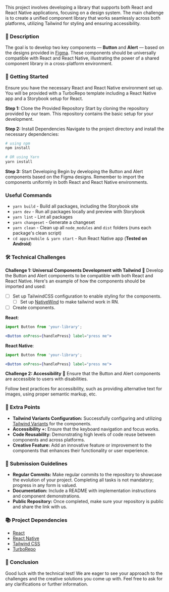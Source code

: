 
This project involves developing a library that supports both React and React Native applications, focusing on a design system. The main challenge is to create a unified component library that works seamlessly across both platforms, utilizing Tailwind for styling and ensuring accessibility.

### **📖 Description**

The goal is to develop two key components — **Button** and **Alert** — based on the designs provided in [Figma](https://www.figma.com/file/K6wOCDyoNqSa8qMAuTXtAr/Starter-Design-System-(Community)?type=design&node-id=0-1&mode=design&t=hvZcPmpp5cXFApGy-0). These components should be universally compatible with React and React Native, illustrating the power of a shared component library in a cross-platform environment.

### **🚀 Getting Started**

Ensure you have the necessary React and React Native environment set up. You will be provided with a TurboRepo template including a React Native app and a Storybook setup for React.

**Step 1:** Clone the Provided Repository
Start by cloning the repository provided by our team. This repository contains the basic setup for your development.

**Step 2:** Install Dependencies
Navigate to the project directory and install the necessary dependencies:

```bash
# using npm
npm install

# OR using Yarn
yarn install

```

**Step 3:** Start Developing
Begin by developing the Button and Alert components based on the Figma designs. Remember to import the components uniformly in both React and React Native environments.


### Useful Commands

- `yarn build` - Build all packages, including the Storybook site
- `yarn dev` - Run all packages locally and preview with Storybook
- `yarn lint` - Lint all packages
- `yarn changeset` - Generate a changeset
- `yarn clean` - Clean up all `node_modules` and `dist` folders (runs each package's clean script)
- `cd apps/mobile & yarn start` - Run React Native app (**Tested on Android**)


### **🛠 Technical Challenges**

**Challenge 1: Universal Components Development with Tailwind**
📌 Develop the Button and Alert components to be compatible with both React and React Native. Here's an example of how the components should be imported and used:

- [ ]  Set up TailwindCSS configuration to enable styling for the components.
    - [ ]  Set up [NativeWind](https://www.nativewind.dev/quick-starts/react-native-cli) to make tailwind work in RN.
- [ ]  Create components.

**React**:

```jsx
import Button from 'your-library';

<Button onPress={handlePress} label="press me">

```

**React Native**:

```jsx
import Button from 'your-library';

<Button onPress={handlePress} label="press me">

```

**Challenge 2: Accessibility**
📌 Ensure that the Button and Alert components are accessible to users with disabilities.

Follow best practices for accessibility, such as providing alternative text for images, using proper semantic markup, etc.

### **🌟 Extra Points**

- **Tailwind Variants Configuration:** Successfully configuring and utilizing [Tailwind Variants](https://www.tailwind-variants.org/) for the components.
- **Accessibility +:** Ensure that the keyboard navigation and focus works.
- **Code Reusability:** Demonstrating high levels of code reuse between components and across platforms.
- **Creative Feature:** Add an innovative feature or improvement to the components that enhances their functionality or user experience.

### **🌟 Submission Guidelines**

- **Regular Commits:** Make regular commits to the repository to showcase the evolution of your project. Completing all tasks is not mandatory; progress in any form is valued.
- **Documentation:** Include a README with implementation instructions and component demonstrations.
- **Public Repository:** Once completed, make sure your repository is public and share the link with us.

### **📚 Project Dependencies**

- [React](https://reactjs.org/)
- [React Native](https://reactnative.dev/)
- [Tailwind CSS](https://tailwindcss.com/)
- [TurboRepo](https://turborepo.org/)

### **🙌 Conclusion**

Good luck with the technical test! We are eager to see your approach to the challenges and the creative solutions you come up with. Feel free to ask for any clarifications or further information.
